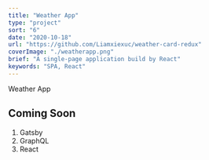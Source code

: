 ```yaml
---
title: "Weather App"
type: "project"
sort: "6"
date: "2020-10-18"
url: "https://github.com/Liamxiexuc/weather-card-redux"
coverImage: "./weatherapp.png"
brief: "A single-page application build by React"
keywords: "SPA, React"
---
```


Weather App

## Coming Soon

1. Gatsby
2. GraphQL
3. React
